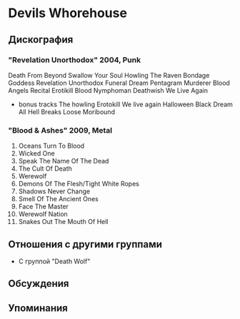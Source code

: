 # Devils Whorehouse



## Дискография

### "Revelation Unorthodox" 2004, Punk

Death From Beyond 
Swallow Your Soul 
Howling 
The Raven 
Bondage Goddess 
Revelation Unorthodox 
Funeral Dream 
Pentagram Murderer 
Blood Angels Recital 
Erotikill 
Blood Nymphoman 
Deathwish 
We Live Again 
+ bonus tracks
The howling
Erotokill
We live again
Halloween 
Black Dream 
All Hell Breaks Loose 
Moribound

### "Blood & Ashes" 2009, Metal

01. Oceans Turn To Blood
02. Wicked One
03. Speak The Name Of The Dead
04. The Cult Of Death
05. Werewolf
06. Demons Of The Flesh/Tight White Ropes
07. Shadows Never Change
08. Smell Of The Ancient Ones
09. Face The Master
10. Werewolf Nation
11. Snakes Out The Mouth Of Hell


## Отношения с другими группами

* C группой "Death Wolf" 

## Обсуждения


## Упоминания

